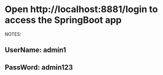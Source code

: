 # Open http://localhost:8881/login to access the SpringBoot app
NOTES:
## UserName: admin1
## PassWord: admin123
